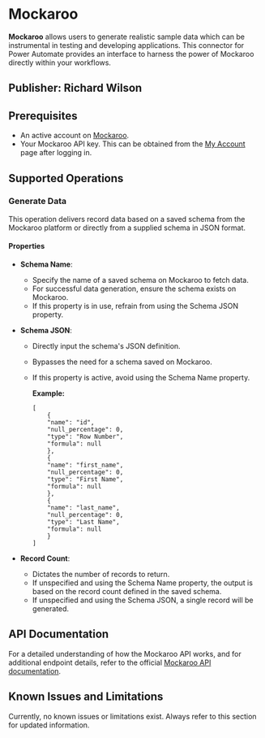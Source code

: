 # Mockaroo
**Mockaroo** allows users to generate realistic sample data which can be instrumental in testing and developing applications. This connector for Power Automate provides an interface to harness the power of Mockaroo directly within your workflows.

## Publisher: Richard Wilson

## Prerequisites
- An active account on [Mockaroo](https://www.mockaroo.com/).
- Your Mockaroo API key. This can be obtained from the [My Account](https://www.mockaroo.com/my_account) page after logging in.

## Supported Operations
### Generate Data

This operation delivers record data based on a saved schema from the Mockaroo platform or directly from a supplied schema in JSON format.

#### Properties
- **Schema Name**: 
  - Specify the name of a saved schema on Mockaroo to fetch data.
  - For successful data generation, ensure the schema exists on Mockaroo.
  - If this property is in use, refrain from using the Schema JSON property.

- **Schema JSON**: 
  - Directly input the schema's JSON definition.
  - Bypasses the need for a schema saved on Mockaroo.
  - If this property is active, avoid using the Schema Name property.

    **Example:** 
    ```
    [
        {
        "name": "id",
        "null_percentage": 0,
        "type": "Row Number",
        "formula": null
        },
        {
        "name": "first_name",
        "null_percentage": 0,
        "type": "First Name",
        "formula": null
        },
        {
        "name": "last_name",
        "null_percentage": 0,
        "type": "Last Name",
        "formula": null
        }
    ]
    ```
- **Record Count**: 
    - Dictates the number of records to return.
    - If unspecified and using the Schema Name property, the output is based on the record count defined in the saved schema.
    - If unspecified and using the Schema JSON, a single record will be generated.


## API Documentation
For a detailed understanding of how the Mockaroo API works, and for additional endpoint details, refer to the official [Mockaroo API documentation](https://www.mockaroo.com/docs).

## Known Issues and Limitations
Currently, no known issues or limitations exist. Always refer to this section for updated information.
